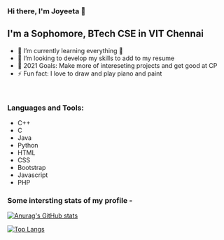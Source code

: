 ### Hi there, I'm Joyeeta 👋



## I'm a Sophomore, BTech CSE in VIT Chennai

- 🌱 I’m currently learning everything 🤣
- 👯 I’m looking to develop my skills to add to my resume
- 🥅 2021 Goals: Make more of intereseting projects and get good at CP
- ⚡ Fun fact: I love to draw and play piano and paint


<br />

### Languages and Tools:

- C++
- C
- Java
- Python
- HTML
- CSS 
- Bootstrap
- Javascript
- PHP

### Some intersting stats of my profile -

[![Anurag's GitHub stats](https://github-readme-stats.vercel.app/api?username=joyeeta-19&count_private=true&theme=synthwave)](https://github.com/anuraghazra/github-readme-stats)

[![Top Langs](https://github-readme-stats.vercel.app/api/top-langs/?username=joyeeta-19&langs_count=8&layout=compact&theme=synthwave)](https://github.com/anuraghazra/github-readme-stats)

